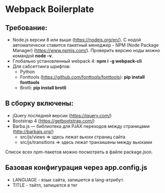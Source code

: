 # Webpack Boilerplate

## Требование:
* Node.js версии 8 или выше (https://nodejs.org/en/). С нодой автоматически ставится пакетный менеджер - NPM (Node Package Manager) (https://www.npmjs.com/). Проверить версию ноды можно командой **node -v**.
* Глобально установленный webpack 4: **npm i -g webpack-cli**
* Для сабсеттинга шрифтов:
    - Python
    - Fonttools (https://github.com/fonttools/fonttools): **pip install fonttools**
    - Brotli: **pip install brotli**

## В сборку включены:
* jQuery последней версии (https://jquery.com/)
* Bootstrap 4 (https://getbootstrap.com/)
* Barba.js — библиотека для PJAX переходов между страницами (http://barbajs.org/)
    - src/js/views => здесь лежат вьюхи страниц сайта
    - src/js/transitions => здесь лежат транзишены между вьюхами

Список всех npm-пакетов можно посмотреть в файле package.json.

## Базовая конфигурация через app.config.js
* LANGUAGE - язык сайта, запишется в <html> lang-атрибут.
* TITLE - тайтл, запишется в тег <title> в <head>.
* DESCRIPTION - дескришпн, запишется в тег <meta content="description">, а также в соответствующие og-метатеги.
* THEME_COLOR - цвет темы сайта (нужно для Progressive Web App).
* BACKGROUND_COLOR - цвет фона сайта (нужно для Progressive Web App).
* USE_HTML - нужно ли генерировать HTML. Если верстаем сразу в php-файле, ставим этот флаг в "false".
* HTML_PRETTY - человекопонятнон форматирование сгенерированного вебпаком HTML-файлов.
* USE_FAVICONS - нужно ли генерировать множество иконок для разных платформ (нужно для Progressive Web App).
* USE_COMPRESSION - нужно ли сжимать ассеты с помощью алгоритмов gzip, brotli, zopfli в процессе сборки.
* USE_SERVICE_WORKER - нужно ли генерировать service worker.
* SENTRY_DSN - заполняем DSN-идентификатором, если подключаем sentry.
* PUBLIC_PATH - публичный абсолютный путь от корня сайта до папки с фронтендом. По умолчанию "/".
* PUBLIC_PATH_BITRIX - публичный абсолютный путь от корня сайта до папки с фронтендом. Для bitrix-сборки.
* PUBLIC_PATH_SANDBOX - публичный абсолютный путь от корня сайта до папки с фронтендом. Для sandbox-сборки.
* SRC_PATH - путь до исходников.
* BUILD_PATH - путь до билда.

## Обзор комманд:
* **npm run browserslist** — список поддерживаемых браузеров
* **npm run dev** — сборка в development-режиме
* **npm run watch** — watch в production-режиме
* **npm run watch-dev** — watch в development-режиме
* **npm run watch-prod** — watch в production-режиме
* **npm run js-lint** — линтер js
* **npm run css-lint** — линтер css
* **npm run css-format** — форматер css, используется в паре с **npm run css-lint**
* **npm run html-lint** — линтер html
* **npm run lint** — запуск всех линтеров (для проверки корректности html/css/js перед тем, как отдать бэкендеру)
* **npm run subsetting** — сабсеттинг шрифтов (удаляются неиспользуемые глифы, значительно уменьшается размер шрифта).
* **npm start** — сервер в development-режиме
* **npm run prod** — сборка в production-режиме (publicPath === "/")
* **npm run prod:sandbox** — сборка в production-режиме (publicPath === "/sand/{project-name}/dev/" - для деплоя на sandbox-сервер Chipsa)
* **npm run prod:bitrix** — сборка в production-режиме (publicPath === "[путь от корня до папки с фронтендом]")
* **npm run build** — релизный билд, запускается в production-режиме, включая все линтеры

## Полезные npm-пакеты:
* validator (https://www.npmjs.com/package/validator) - полезный модульный пакет для валидации строк.
* choices.js (https://www.npmjs.com/package/choices.js) - vanilla JS кастомный селект.
* GSAP (https://greensock.com/gsap) - одна из лучших библиотек анимаций.
* Pixi.js (http://www.pixijs.com/) - одна из лучших библиотек для работы с 2D WebGL.
* Three.js (https://threejs.org/) - одна из лучших библиотек для работы с 3D WebGL.

